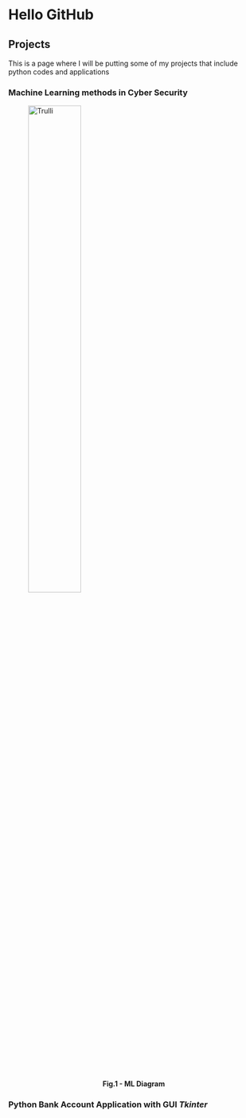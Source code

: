 # Hello GitHub 



## Projects 

This is a page where I will be putting some of my projects that include python codes and applications



### Machine Learning methods in Cyber Security

<figure>
<img src="https://user-images.githubusercontent.com/70274697/126490140-cf80891e-6237-460a-bcda-49b4314ab05a.png" alt="Trulli" style="width:50%">
<figcaption align = "center"><b>Fig.1 - ML Diagram</b></figcaption>
</figure>









### Python Bank Account Application with GUI *Tkinter*



